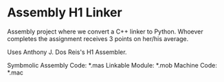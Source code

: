 # Assembly H1 Linker
Assembly project where we convert a C++ linker to Python.  Whoever completes the assignment receives 3 points on her/his average.

Uses Anthony J. Dos Reis's H1 Assembler.

Symbmolic Assembly Code: *.mas
Linkable Module: *.mob
Machine Code: *.mac
